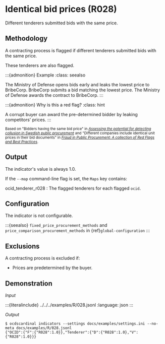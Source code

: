 # Identical bid prices (R028)

Different tenderers submitted bids with the same price.

## Methodology

A contracting process is flagged if different tenderers submitted bids with the same price.

These tenderers are also flagged.

:::{admonition} Example
:class: seealso

The Ministry of Defense opens bids early and leaks the lowest price to BribeCorp. BribeCorp submits a bid matching the lowest price. The Ministry of Defense awards the contract to BribeCorp.
:::

:::{admonition} Why is this a red flag?
:class: hint

A corrupt buyer can award the pre-determined bidder by leaking competitors' prices.
:::

<small>Based on "Bidders having the same bid price" in [*Assessing the potential for detecting collusion in Swedish public procurement*](https://www.govtransparency.eu/wp-content/uploads/2021/08/Fazekas-Toth_SE_PPcartel_detection_20161115.pdf) and "Different companies include identical unit prices in their bid documents" in [*Fraud in Public Procurement: A collection of Red Flags and Best Practices*](https://ec.europa.eu/sfc/system/files/documents/sfc-files/fraud-public-procurement-final-20122017-ares20176254403.pdf).</small>

## Output

The indicator's value is always 1.0.

If the ``--map`` command-line flag is set, the ``Maps`` key contains:

ocid_tenderer_r028
: The flagged tenderers for each flagged `ocid`.

## Configuration

The indicator is not configurable.

:::{seealso}
`fixed_price_procurement_methods` and `price_comparison_procurement_methods` in {ref}`global-configuration`
:::

## Exclusions

A contracting process is excluded if:

- Prices are predetermined by the buyer.

## Demonstration

*Input*

:::{literalinclude} ../../../examples/R/028.jsonl
:language: json
:::

*Output*

```console
$ ocdscardinal indicators --settings docs/examples/settings.ini --no-meta docs/examples/R/028.jsonl
{"OCID":{"F":{"R028":1.0}},"Tenderer":{"D":{"R028":1.0},"V":{"R028":1.0}}}

```
